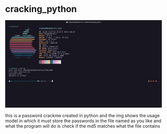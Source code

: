 # cracking_python

![example](https://github.com/Esteban1891/cracking_python/blob/master/img_example.png?raw=true)

this is a password crackme created in python and the img shows the usage model in which it must store the passwords in the file named as you like and what the program will do is check if the md5 matches what the file contains
